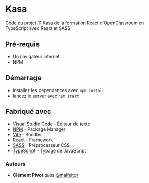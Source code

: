 # Kasa

Code du projet 11 Kasa de la formation React d'OpenClassroom en TypeScript avec React et SASS.

## Pré-requis

- Un navigateur internet
- NPM

## Démarrage

- installez les dépendences avec `npm install`
- lancez le server avec `npm start`

## Fabriqué avec

- [Visual Studio Code](https://code.visualstudio.com/) - Editeur de texte
- [NPM](https://www.npmjs.com/) - Package Manager
- [Vite](https://vitejs.dev/) - Bundler
- [React](https://react.dev/) - Framework
- [SASS](https://sass-lang.com/) - Préprocesseur CSS
- [TypeScript](https://www.typescriptlang.org/) - Typage de JavaScript

### Auteurs

- **Clément Pivot** _alias_ [@malfeitor](https://github.com/malfeitor)
